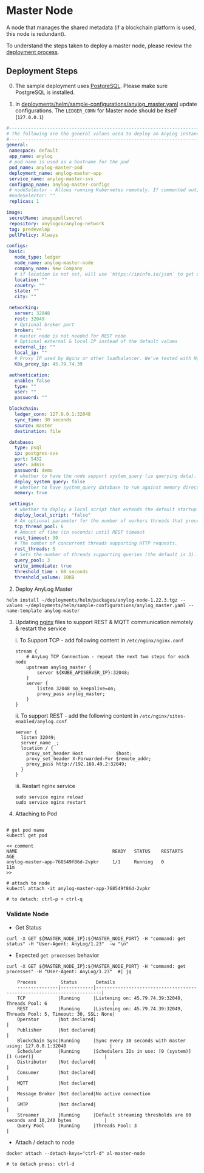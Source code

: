 # Master Node
A node that manages the shared metadata (if a blockchain platform is used, this node is redundant).

To understand the steps taken to deploy a master node, please review the [deployment process](master_node_deployment_process.md). 

## Deployment Steps 
0. The sample deployment uses [PostgreSQL](Postgres.md). Please make sure  PostgreSQL is installed.

1. In [deployments/helm/sample-configurations/anylog_master.yaml](https://github.com/AnyLog-co/deployments/blob/master/helm/sample-configurations/anylog_master.yml) 
update configurations. The `LEDGER_CONN` for Master  node should be itself (`127.0.0.1`)   
```YAML
#-----------------------------------------------------------------------------------------------------------------------
# The following are the general values used to deploy an AnyLog instance of type: Master | AnyLog version: predevelop
#-----------------------------------------------------------------------------------------------------------------------
general:
 namespace: default
 app_name: anylog
 # pod name is used as a hostname for the pod
 pod_name: anylog-master-pod
 deployment_name: anylog-master-app
 service_name: anylog-master-svs
 configmap_name: anylog-master-configs
 # nodeSelector - Allows running Kubernetes remotely. If commented out, code will ignore it
 #nodeSelector: ""
 replicas: 1

image:
 secretName: imagepullsecret
 repository: anylogco/anylog-network
 tag: predevelop
 pullPolicy: Always

configs:
 basic:
   node_type: ledger
   node_name: anylog-master-node
   company_name: New Company
   # if location is not set, will use `https://ipinfo.io/json` to get coordinates
   location: ""
   country: ""
   state: ""
   city: ""

 networking:
   server: 32048
   rest: 32049
   # Optional broker port
   broker: ""
   # master node is not needed for REST node
   # Optional external & local IP instead of the default values
   external_ip: ""
   local_ip: ""
   # Proxy IP used by Nginx or other loadbalancer. We've tested with Nginx, setting the value to the local IP of the machine
   K8s_proxy_ip: 45.79.74.39

 authentication:
   enable: false
   type: ""
   user: ""
   password: ""

 blockchain:
   ledger_conn: 127.0.0.1:32048
   sync_time: 30 seconds
   source: master
   destination: file

 database:
   type: psql
   ip: postgres-svs
   port: 5432
   user: admin
   password: demo
   # whether to have the node support system_query (ie querying data).
   deploy_system_query: false
   # whether to have system_query database to run against memory directly
   memory: true

 settings:
   # whether to deploy a local script that extends the default startup script
   deploy_local_script: "false"
   # An optional parameter for the number of workers threads that process requests which are send to the provided IP and Port.
   tcp_thread_pool: 6
   # Amount of time (in seconds) until REST timeout
   rest_timeout: 30
   # The number of concurrent threads supporting HTTP requests.
   rest_threads: 5
   # Sets the number of threads supporting queries (the default is 3).
   query_pool: 3
   write_immediate: true
   threshold_time : 60 seconds
   threshold_volume: 10KB
```

2. Deploy AnyLog Master
```shell
helm install ~/deployments/helm/packages/anylog-node-1.22.3.tgz --values ~/deployments/helm/sample-configurations/anylog_master.yaml --name-template anylog-master
```

3. Updating [nginx](../Networking/nginx.md) files to support REST & MQTT communication remotely & restart the service

   i. To Support TCP - add following content in `/etc/nginx/nginx.conf`
   
   ```editorconfig
   stream {
       # AnyLog TCP Connection - repeat the next two steps for each node
       upstream anylog_master {
           server ${KUBE_APISERVER_IP}:32048;
       }
       server {
           listen 32048 so_keepalive=on;
           proxy_pass anylog_master;
       }
   }
   ```
   ii. To support REST - add the following content in `/etc/nginx/sites-enabled/anylog.conf`
   ```editorconfig
   server {
     listen 32049;
     server_name _;
     location / {
       proxy_set_header Host            $host;
       proxy_set_header X-Forwarded-For $remote_addr;
       proxy_pass http://192.168.49.2:32049;
     }
   }
   ```
   iii. Restart nginx service
   ```shell
   sudo service nginx reload
   sudo service nginx restart 
   ```

4. Attaching to Pod
```shell

# get pod name 
kubectl get pod

<< comment 
NAME                                   READY   STATUS    RESTARTS   AGE
anylog-master-app-768549f86d-2vpkr     1/1     Running   0          11m
>>

# attach to node 
kubectl attach -it anylog-master-app-768549f86d-2vpkr

# to detach: ctrl-p + ctrl-q
```

### Validate Node 
* Get Status
```shell
curl -X GET ${MASTER_NODE_IP}:${MASTER_NODE_PORT} -H "command: get status" -H "User-Agent: AnyLog/1.23"  -w "\n"
```
* Expected `get processes` behavior
```shell
curl -X GET ${MASTER_NODE_IP}:${MASTER_NODE_PORT} -H "command: get processes" -H "User-Agent: AnyLog/1.23"  #| jq 

    Process         Status       Details                                                                  
    ---------------|------------|------------------------------------------------------------------------|
    TCP            |Running     |Listening on: 45.79.74.39:32048, Threads Pool: 6                        |
    REST           |Running     |Listening on: 45.79.74.39:32049, Threads Pool: 5, Timeout: 30, SSL: None|
    Operator       |Not declared|                                                                        |
    Publisher      |Not declared|                                                                        |
    Blockchain Sync|Running     |Sync every 30 seconds with master using: 127.0.0.1:32048                |
    Scheduler      |Running     |Schedulers IDs in use: [0 (system)] [1 (user)]                          |
    Distributor    |Not declared|                                                                        |
    Consumer       |Not declared|                                                                        |
    MQTT           |Not declared|                                                                        |
    Message Broker |Not declared|No active connection                                                    |
    SMTP           |Not declared|                                                                        |
    Streamer       |Running     |Default streaming thresholds are 60 seconds and 10,240 bytes            |
    Query Pool     |Running     |Threads Pool: 3                                                         |
```
* Attach / detach to node 
```shell
docker attach --detach-keys="ctrl-d" al-master-node

# to detach press: ctrl-d
```
